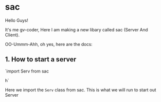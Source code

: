 # sac

Hello Guys!

It's me gv-coder,
Here I am making a new libary called sac (Server And Client).

OO-Ummm-Ahh, oh yes, here are the docs: 
## 1. How to start a server
`import Serv from sac

h`

Here we import the `Serv` class from sac.
This is what we will run to start out Server

